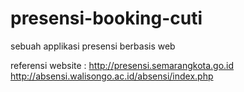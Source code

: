 # presensi-booking-cuti
sebuah applikasi presensi berbasis web

referensi website :
http://presensi.semarangkota.go.id
http://absensi.walisongo.ac.id/absensi/index.php
